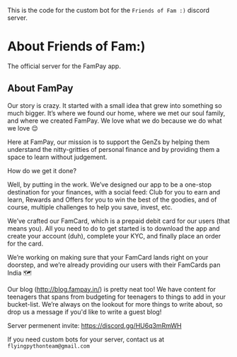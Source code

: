 This is the code for the custom bot for the ``Friends of Fam :)`` discord server.


# About Friends of Fam:)

The official server for the FamPay app.

## About FamPay

Our story is crazy. It started with a small idea that grew into something so much bigger. It’s where we found our home, where we met our soul family, and where we created FamPay. We love what we do because we do what we love 😌

Here at FamPay, our mission is to support the GenZs by helping them understand the nitty-gritties of personal finance and by providing them a space to learn without judgement.

How do we get it done?

Well, by putting in the work. We’ve designed our app to be a one-stop destination for your finances, with a social feed: Club for you to earn and learn, Rewards and Offers for you to win the best of the goodies, and of course, multiple challenges to help you save, invest, etc. 

We’ve crafted our FamCard, which is a prepaid debit card for our users (that means you). All you need to do to get started is to download the app and create your account (duh), complete your KYC, and finally place an order for the card. 

We’re working on making sure that your FamCard lands right on your doorstep, and we’re already providing our users with their FamCards pan India 🗺️

Our blog (http://blog.fampay.in/) is pretty neat too! We have content for teenagers that spans from budgeting for teenagers to things to add in your bucket-list. We’re always on the lookout for more things to write about, so drop us a message if you'd like to write a guest blog! 

Server permenent invite: https://discord.gg/HU6q3mRmWH

If you need custom bots for your server, contact us at ``flyingpythonteam@gmail.com``
